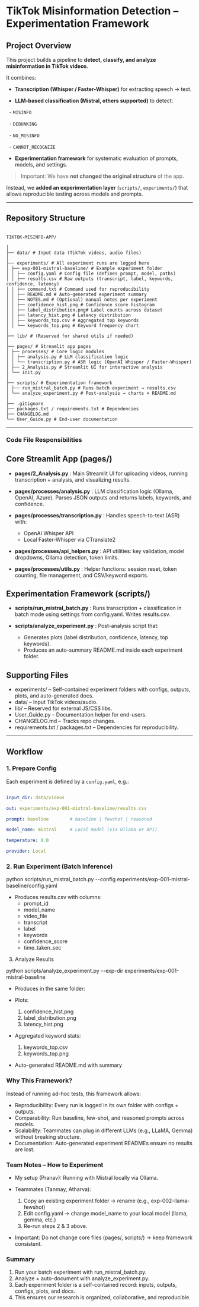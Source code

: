 # TikTok Misinformation Detection – Experimentation Framework



## Project Overview

This project builds a pipeline to **detect, classify, and analyze misinformation in TikTok videos**.

It combines:

- **Transcription (Whisper / Faster-Whisper)** for extracting speech → text.

- **LLM-based classification (Mistral, others supported)** to detect:

&nbsp; - `MISINFO`

&nbsp; - `DEBUNKING`

&nbsp; - `NO_MISINFO`

&nbsp; - `CANNOT_RECOGNIZE`

- **Experimentation framework** for systematic evaluation of prompts, models, and settings.



>  Important: We have **not changed the original structure** of the app.

Instead, we **added an experimentation layer** (`scripts/`, `experiments/`) that allows reproducible testing across models and prompts.



---



## Repository Structure



```

TIKTOK-MISINFO-APP/

│
├── data/ # Input data (TikTok videos, audio files)
│
├── experiments/ # All experiment runs are logged here
│ ├── exp-001-mistral-baseline/ # Example experiment folder
│ │ ├── config.yaml # Config file (defines prompt, model, paths)
│ │ ├── results.csv # Raw outputs (transcript, label, keywords, confidence, latency)
│ │ ├── command.txt # Command used for reproducibility
│ │ ├── README.md # Auto-generated experiment summary
│ │ ├── NOTES.md # (Optional) manual notes per experiment
│ │ ├── confidence_hist.png # Confidence score histogram
│ │ ├── label_distribution.png# Label counts across dataset
│ │ ├── latency_hist.png # Latency distribution
│ │ ├── keywords_top.csv # Aggregated top keywords
│ │ └── keywords_top.png # Keyword frequency chart
│
├── lib/ # (Reserved for shared utils if needed)
│
├── pages/ # Streamlit app pages
│ ├── processes/ # Core logic modules
│ │ ├── analysis.py # LLM classification logic
│ │ └── transcription.py # ASR logic (OpenAI Whisper / Faster-Whisper)
│ ├── 2_Analysis.py # Streamlit UI for interactive analysis
│ └── init.py
│
├── scripts/ # Experimentation framework
│ ├── run_mistral_batch.py # Runs batch experiment → results.csv
│ └── analyze_experiment.py # Post-analysis → charts + README.md
│
├── .gitignore
├── packages.txt / requirements.txt # Dependencies
├── CHANGELOG.md
└── User_Guide.py # End-user documentation

```
---

### Code File Responsibilities
## Core Streamlit App (pages/)

- **pages/2_Analysis.py** : Main Streamlit UI for uploading videos, running transcription + analysis, and visualizing results.

- **pages/processes/analysis.py** : LLM classification logic (Ollama, OpenAI, Azure). Parses JSON outputs and returns labels, keywords, and confidence.

- **pages/processes/transcription.py** : Handles speech-to-text (ASR) with:

  - OpenAI Whisper API
  - Local Faster-Whisper via CTranslate2

- **pages/processes/api_helpers.py** : API utilities: key validation, model dropdowns, Ollama detection, token limits.

- **pages/processes/utils.py** : Helper functions: session reset, token counting, file management, and CSV/keyword exports.


## Experimentation Framework (scripts/)

- **scripts/run_mistral_batch.py** : Runs transcription + classification in batch mode using settings from config.yaml. Writes results.csv.

- **scripts/analyze_experiment.py** : Post-analysis script that:
  - Generates plots (label distribution, confidence, latency, top keywords).
  - Produces an auto-summary README.md inside each experiment folder.

## Supporting Files

- experiments/ – Self-contained experiment folders with configs, outputs, plots, and auto-generated docs.
- data/ – Input TikTok videos/audio.
- lib/ – Reserved for external JS/CSS libs.
- User_Guide.py – Documentation helper for end-users.
- CHANGELOG.md – Tracks repo changes.
- requirements.txt / packages.txt – Dependencies for reproducibility.

---


## Workflow

### 1. Prepare Config

Each experiment is defined by a `config.yaml`, e.g.:

```yaml

input_dir: data/videos

out: experiments/exp-001-mistral-baseline/results.csv

prompt: baseline        # baseline | fewshot | reasoned

model_name: mistral     # Local model (via Ollama or API)

temperature: 0.0

provider: Local
```

### 2. Run Experiment (Batch Inference)

python scripts/run_mistral_batch.py --config experiments/exp-001-mistral-baseline/config.yaml

* Produces results.csv with columns:
  - prompt_id
  - model_name
  - video_file
  - transcript
  - label
  - keywords
  - confidence_score
  - time_taken_sec


3. Analyze Results

python scripts/analyze_experiment.py --exp-dir experiments/exp-001-mistral-baseline

* Produces in the same folder:
* Plots:
  1. confidence_hist.png
  2. label_distribution.png
  3. latency_hist.png

* Aggregated keyword stats:
  
  1. keywords_top.csv
  2. keywords_top.png

* Auto-generated README.md with summary

### Why This Framework?

Instead of running ad-hoc tests, this framework allows:

  * Reproducibility: Every run is logged in its own folder with configs + outputs.
  * Comparability: Run baseline, few-shot, and reasoned prompts across models.
  * Scalability: Teammates can plug in different LLMs (e.g., LLaMA, Gemma) without breaking structure.
  * Documentation: Auto-generated experiment READMEs ensure no results are lost.

### Team Notes – How to Experiment

* My setup (Pranav): Running with Mistral locally via Ollama.
* Teammates (Tanmay, Atharva):
  1. Copy an existing experiment folder → rename (e.g., exp-002-llama-fewshot)
  2. Edit config.yaml → change model_name to your local model (llama, gemma, etc.)
  3. Re-run steps 2 & 3 above.

* Important: Do not change core files (pages/, scripts/) → keep framework consistent.


### Summary
1. Run your batch experiment with run_mistral_batch.py.
2. Analyze + auto-document with analyze_experiment.py.
3. Each experiment folder is a self-contained record: inputs, outputs, configs, plots, and docs.
4. This ensures our research is organized, collaborative, and reproducible.
